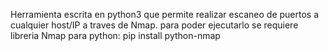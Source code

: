 Herramienta escrita en python3 que permite realizar escaneo de puertos a cualquier host/IP a traves de Nmap.
para poder ejecutarlo se requiere libreria Nmap para python: pip install python-nmap
